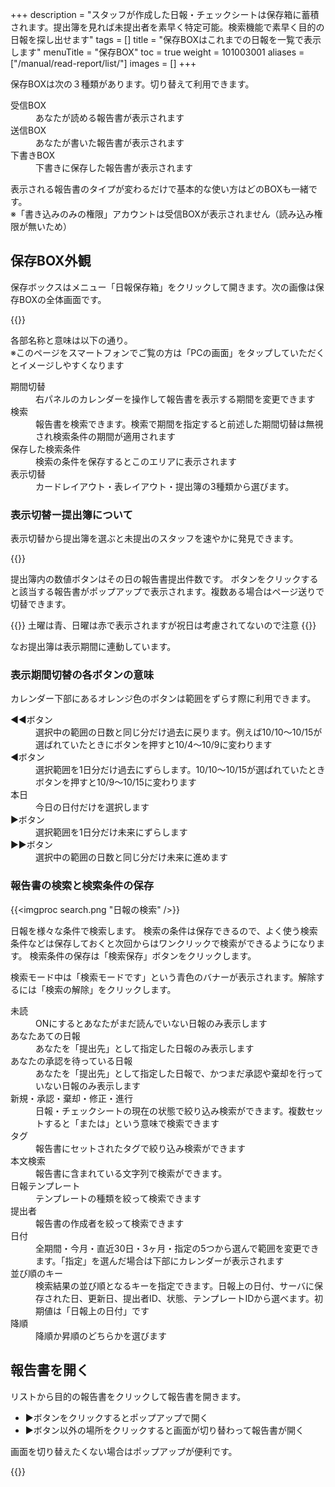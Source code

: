 +++
description = "スタッフが作成した日報・チェックシートは保存箱に蓄積されます。提出簿を見れば未提出者を素早く特定可能。検索機能で素早く目的の日報を探し出せます"
tags = []
title = "保存BOXはこれまでの日報を一覧で表示します"
menuTitle = "保存BOX"
toc = true
weight = 101003001
aliases = ["/manual/read-report/list/"]
images = []
+++

保存BOXは次の３種類があります。切り替えて利用できます。

<dl class="basic">
<dt>受信BOX</dt>
<dd>あなたが読める報告書が表示されます</dd>
<dt>送信BOX</dt>
<dd>あなたが書いた報告書が表示されます</dd>
<dt>下書きBOX</dt>
<dd>下書きに保存した報告書が表示されます</dd>
</dl>

表示される報告書のタイプが変わるだけで基本的な使い方はどのBOXも一緒です。  
※「書き込みのみの権限」アカウントは受信BOXが表示されません（読み込み権限が無いため）  

## 保存BOX外観

保存ボックスはメニュー「日報保存箱」をクリックして開きます。次の画像は保存BOXの全体画面です。

{{<appscreen filename="box-about" title="報告書の受信BOX。ここに報告書が一覧で表示されます。クリックで詳細画面へ移行します。検索や一括CSV出力も可能です。">}}

各部名称と意味は以下の通り。  
※このページをスマートフォンでご覧の方は「PCの画面」をタップしていただくとイメージしやすくなります

<dl class="basic">
<dt>期間切替</dt>
<dd>右パネルのカレンダーを操作して報告書を表示する期間を変更できます</dd>
<dt>検索</dt>
<dd>報告書を検索できます。検索で期間を指定すると前述した期間切替は無視され検索条件の期間が適用されます</dd>
<dt>保存した検索条件</dt>
<dd>検索の条件を保存するとこのエリアに表示されます</dd>
<dt>表示切替</dt>
<dd>カードレイアウト・表レイアウト・提出簿の3種類から選びます。</dd>
</dl>

### 表示切替ー提出簿について

表示切替から提出簿を選ぶと未提出のスタッフを速やかに発見できます。

{{<appscreen filename="map"  title="提出簿">}}

提出簿内の数値ボタンはその日の報告書提出件数です。
ボタンをクリックすると該当する報告書がポップアップで表示されます。複数ある場合はページ送りで切替できます。

{{<alice pos="right" icon="here">}}
土曜は青、日曜は赤で表示されますが祝日は考慮されてないので注意
{{</alice>}}

なお提出簿は表示期間に連動しています。



### 表示期間切替の各ボタンの意味

カレンダー下部にあるオレンジ色のボタンは範囲をずらす際に利用できます。

<dl class="basic">
  <dt>◀◀ボタン</dt>
  <dd>選択中の範囲の日数と同じ分だけ過去に戻ります。例えば10/10〜10/15が選ばれていたときにボタンを押すと10/4〜10/9に変わります</dd>
  <dt>◀ボタン</dt>
  <dd>選択範囲を1日分だけ過去にずらします。10/10〜10/15が選ばれていたときボタンを押すと10/9〜10/15に変わります</dd>
  <dt>本日</dt>
  <dd>今日の日付だけを選択します</dd>
  <dt>▶ボタン</dt>
  <dd>選択範囲を1日分だけ未来にずらします</dd>
  <dt>▶▶ボタン</dt>
  <dd>選択中の範囲の日数と同じ分だけ未来に進めます</dd>
</dl>


### 報告書の検索と検索条件の保存

{{<imgproc search.png "日報の検索" />}}

日報を様々な条件で検索します。
検索の条件は保存できるので、よく使う検索条件などは保存しておくと次回からはワンクリックで検索ができるようになります。
検索条件の保存は「検索保存」ボタンをクリックします。

検索モード中は「検索モードです」という青色のバナーが表示されます。解除するには「検索の解除」をクリックします。

<dl class="basic">
<dt>未読</dt>
<dd>ONにするとあなたがまだ読んでいない日報のみ表示します</dd>
<dt>あなたあての日報</dt>
<dd>あなたを「提出先」として指定した日報のみ表示します</dd>
<dt>あなたの承認を待っている日報</dt>
<dd>あなたを「提出先」として指定した日報で、かつまだ承認や棄却を行っていない日報のみ表示します</dd>
<dt>新規・承認・棄却・修正・進行</dt>
<dd>日報・チェックシートの現在の状態で絞り込み検索ができます。複数セットすると「または」という意味で検索できます</dd>
<dt>タグ</dt>
<dd>報告書にセットされたタグで絞り込み検索ができます</dd>
<dt>本文検索</dt>
<dd>報告書に含まれている文字列で検索ができます。</dd>
<dt>日報テンプレート</dt>
<dd>テンプレートの種類を絞って検索できます</dd>
<dt>提出者</dt>
<dd>報告書の作成者を絞って検索できます</dd>
<dt>日付</dt>
<dd>全期間・今月・直近30日・3ヶ月・指定の5つから選んで範囲を変更できます。「指定」を選んだ場合は下部にカレンダーが表示されます</dd>
<dt>並び順のキー</dt>
<dd>検索結果の並び順となるキーを指定できます。日報上の日付、サーバに保存された日、更新日、提出者ID、状態、テンプレートIDから選べます。初期値は「日報上の日付」です</dd>
<dt>降順</dt>
<dd>降順か昇順のどちらかを選びます</dd>
</dl>

## 報告書を開く

リストから目的の報告書をクリックして報告書を開きます。

- ▶ボタンをクリックするとポップアップで開く
- ▶ボタン以外の場所をクリックすると画面が切り替わって報告書が開く

画面を切り替えたくない場合はポップアップが便利です。

{{<appscreen filename="popup"  title="提出簿">}}
